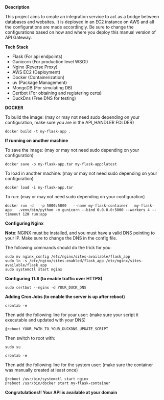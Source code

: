 **Description**

This project aims to create an integration service to act as a bridge between databases and websites.
It is deployed in an EC2 instance on AWS and all the configurations are made accordingly.
Be sure to change the configurations based on how and where you deploy this manual version of API Gateway.

**Tech Stack**
- Flask (For api endpoints)
- Gunicorn (For production level WSGI)
- Nginx (Reverse Proxy)
- AWS EC2 (Deployment)
- Docker (Containerization)
- uv (Package Management)
- MongoDB (For simulating DB)
- Certbot (For obtaining and registering certs)
- DuckDns (Free DNS for testing)
  
**DOCKER**

To build the image: (may or may not need sudo depending on your configuration, make sure you are in the API_HANDLER FOLDER)
```
docker build -t my-flask-app .
```
**If running on another machine**

To save the image: (may or may not need sudo depending on your configuration)
```
docker save -o my-flask-app.tar my-flask-app:latest
```
To load in another machine: (may or may not need sudo depending on your configuration)
```
docker load -i my-flask-app.tar
```
To run: (may or may not need sudo depending on your configuration)
```
docker run -d   -p 5000:5000   --name my-flask-container   my-flask-app   .venv/bin/python -m gunicorn --bind 0.0.0.0:5000 --workers 4 --timeout 120 run:app
```

**Configuring Nginx**

**Note**: NGINX must be installed, and you must have a valid DNS pointing to your IP. Make sure to change the DNS in the config file.
          

The following commands should do the trick for you:
```
sudo mv nginx_config /etc/nginx/sites-available/flask_app
sudo ln -s /etc/nginx/sites-enabled/flask_app /etc/nginx/sites-available/flask_app
sudo systemctl start nginx
```
**Configuring TLS (to enable traffic over HTTPS)**

```
sudo certbot --nginx -d YOUR_DUCK_DNS
```

**Adding Cron Jobs (to enable the server is up after reboot)**

```crontab -e```

Then add the following line for your user: (make sure your script it executable and updated with your DNS)

```
@reboot YOUR_PATH_TO_YOUR_DUCKDNS_UPDATE_SCRIPT
```

Then switch to root with: 

```sudo su```

```crontab -e```

Then add the following line for the system user: (make sure the container was manually created at least once)

```
@reboot /usr/bin/systemctl start nginx
@reboot /usr/bin/docker start my-flask-container
```
**Congratulations!! Your API is available at your domain**



